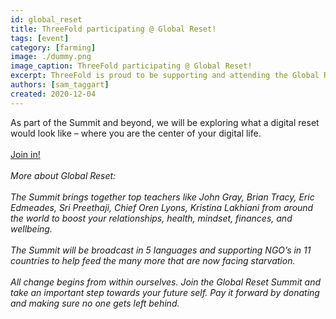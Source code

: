 ```yaml
---
id: global_reset
title: ThreeFold participating @ Global Reset!
tags: [event]
category: [farming]
image: ./dummy.png
image_caption: ThreeFold participating @ Global Reset!
excerpt: ThreeFold is proud to be supporting and attending the Global Reset Summit taking place this weekend, December 5 & 6.
authors: [sam_taggart]
created: 2020-12-04
---
```


As part of the Summit and beyond, we will be exploring what a digital reset would look like – where you are the center of your digital life.
<br/>
<br/>
[Join in!](https://globalreset.online/)
<br/>
<br/>
*More about Global Reset:*
<br/>
<br/>
*The Summit brings together top teachers like John Gray, Brian Tracy, Eric Edmeades, Sri Preethaji, Chief Oren Lyons, Kristina Lakhiani  from around the world to boost your relationships, health, mindset, finances, and wellbeing.*
<br/>
<br/>
*The Summit will be broadcast in 5 languages and supporting NGO’s in 11 countries to help feed the many more that are now facing starvation.*
<br/>
<br/>
*All change begins from within ourselves. Join the Global Reset Summit and take an important step towards your future self. Pay it forward by donating and making sure no one gets left behind.*
